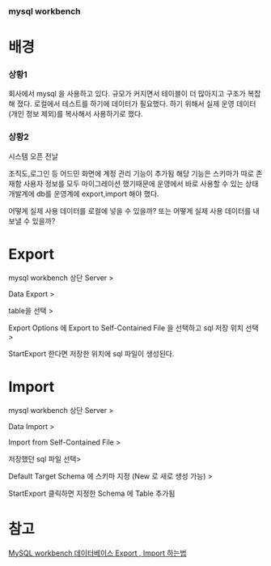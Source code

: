 

### mysql workbench

# 배경

### 상황1
회사에서 mysql 을 사용하고 있다.
규모가 커지면서 테이블이 더 많아지고 구조가 복잡해 졌다.
로컬에서 테스트를 하기에 데이터가 필요했다.
하기 위해서 실제 운영 데이터(개인 정보 제외)를 복사해서 사용하기로 했다.

### 상황2
시스템 오픈 전날

조직도,로그인 등 어드민 화면에 계정 관리 기능이 추가됨
해당 기능은 스키마가 따로 존재함
사용자 정보를 모두 마이그레이션 했기때문에 운영에서 바로 사용할 수 있는 상태
개발계에 db를 운영계에 export,import 해야 했다.


어떻게 실제 사용 데이터를 로컬에 넣을 수 있을까?
또는
어떻게 실제 사용 데이터를 내보낼 수 있을까?

# Export
mysql workbench 상단 Server >

Data Export > 
 
table을 선택 >
 
Export Options 에 Export to Self-Contained File 을 선택하고 sql 저장 위치 선택 >
 
StartExport 한다면 저장한 위치에 sql 파일이 생성된다.

# Import
mysql workbench 상단 Server >

Data Import > 

Import from Self-Contained File > 

저장했던 sql 파일 선택>

Default Target Schema 에 스키마 지정 (New 로 새로 생성 가능) >

StartExport 클릭하면 지정한 Schema 에 Table 추가됨 

# 참고

[MySQL workbench 데이터베이스 Export , Import 하는법](https://qjadud22.tistory.com/6)